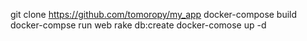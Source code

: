 git clone https://github.com/tomoropy/my_app
docker-compose build
docker-compse run web rake db:create
docker-comose up -d